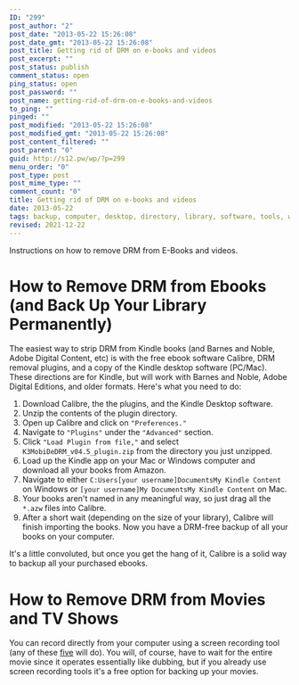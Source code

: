 ```yaml
---
ID: "299"
post_author: "2"
post_date: "2013-05-22 15:26:08"
post_date_gmt: "2013-05-22 15:26:08"
post_title: Getting rid of DRM on e-books and videos
post_excerpt: ""
post_status: publish
comment_status: open
ping_status: open
post_password: ""
post_name: getting-rid-of-drm-on-e-books-and-videos
to_ping: ""
pinged: ""
post_modified: "2013-05-22 15:26:08"
post_modified_gmt: "2013-05-22 15:26:08"
post_content_filtered: ""
post_parent: "0"
guid: http://s12.pw/wp/?p=299
menu_order: "0"
post_type: post
post_mime_type: ""
comment_count: "0"
title: Getting rid of DRM on e-books and videos
date: 2013-05-22
tags: backup, computer, desktop, directory, library, software, tools, windows
revised: 2021-12-22
---
```


Instructions on how to remove DRM from E-Books and videos.

# How to Remove DRM from Ebooks (and Back Up Your Library Permanently)

The easiest way to strip DRM from Kindle books (and Barnes and Noble, Adobe Digital Content, etc) is with the free ebook software Calibre, DRM removal plugins, and a copy of the Kindle desktop software (PC/Mac). These directions are for Kindle, but will work with Barnes and Noble, Adobe Digital Editions, and older formats. Here's what you need to do:

1.  Download Calibre, the the plugins, and the Kindle Desktop software.
2.  Unzip the contents of the plugin directory.
3.  Open up Calibre and click on `"Preferences."`
4.  Navigate to `"Plugins"` under the `"Advanced"` section.
5.  Click `"Load Plugin from file,"` and select `K3MobiDeDRM_v04.5_plugin.zip` from the directory you just unzipped.
6.  Load up the Kindle app on your Mac or Windows computer and download all your books from Amazon.
7.  Navigate to either `C:Users[your username]DocumentsMy Kindle Content` on Windows or `[your username]My DocumentsMy Kindle Content` on Mac.
8.  Your books aren't named in any meaningful way, so just drag all the `*.azw` files into Calibre.
9.  After a short wait (depending on the size of your library), Calibre will finish importing the books. Now you have a DRM-free backup of all your books on your computer.

It's a little convoluted, but once you get the hang of it, Calibre is a solid way to backup all your purchased ebooks.

# How to Remove DRM from Movies and TV Shows

You can record directly from your computer using a screen recording tool (any of these [five](http://lifehacker.com/5839047/five-best-screencasting-or-screen-recording-tools) will do). You will, of course, have to wait for the entire movie since it operates essentially like dubbing, but if you already use screen recording tools it's a free option for backing up your movies.
